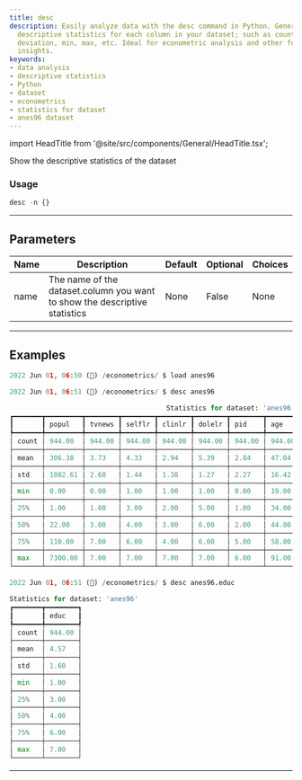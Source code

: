```yaml
---
title: desc
description: Easily analyze data with the desc command in Python. Generate comprehensive
  descriptive statistics for each column in your dataset; such as count, mean, standard
  deviation, min, max, etc. Ideal for econometric analysis and other forms of statistical
  insights.
keywords:
- data analysis
- descriptive statistics
- Python
- dataset
- econometrics
- statistics for dataset
- anes96 dataset
---
```


import HeadTitle from '@site/src/components/General/HeadTitle.tsx';

<HeadTitle title="desc - Econometrics - Reference | OpenBB Terminal Docs" />

Show the descriptive statistics of the dataset

### Usage

```python
desc -n {}
```

---

## Parameters

| Name | Description | Default | Optional | Choices |
| ---- | ----------- | ------- | -------- | ------- |
| name | The name of the dataset.column you want to show the descriptive statistics | None | False | None |


---

## Examples

```python
2022 Jun 01, 06:50 (🦋) /econometrics/ $ load anes96

2022 Jun 01, 06:51 (🦋) /econometrics/ $ desc anes96

                                       Statistics for dataset: 'anes96'
┏━━━━━━━┳━━━━━━━━━┳━━━━━━━━┳━━━━━━━━┳━━━━━━━━┳━━━━━━━━┳━━━━━━━━┳━━━━━━━━┳━━━━━━━━┳━━━━━━━━┳━━━━━━━━┳━━━━━━━━━━┓
┃       ┃ popul   ┃ tvnews ┃ selflr ┃ clinlr ┃ dolelr ┃ pid    ┃ age    ┃ educ   ┃ income ┃ vote   ┃ logpopul ┃
┡━━━━━━━╇━━━━━━━━━╇━━━━━━━━╇━━━━━━━━╇━━━━━━━━╇━━━━━━━━╇━━━━━━━━╇━━━━━━━━╇━━━━━━━━╇━━━━━━━━╇━━━━━━━━╇━━━━━━━━━━┩
│ count │ 944.00  │ 944.00 │ 944.00 │ 944.00 │ 944.00 │ 944.00 │ 944.00 │ 944.00 │ 944.00 │ 944.00 │ 944.00   │
├───────┼─────────┼────────┼────────┼────────┼────────┼────────┼────────┼────────┼────────┼────────┼──────────┤
│ mean  │ 306.38  │ 3.73   │ 4.33   │ 2.94   │ 5.39   │ 2.84   │ 47.04  │ 4.57   │ 16.33  │ 0.42   │ 2.47     │
├───────┼─────────┼────────┼────────┼────────┼────────┼────────┼────────┼────────┼────────┼────────┼──────────┤
│ std   │ 1082.61 │ 2.68   │ 1.44   │ 1.38   │ 1.27   │ 2.27   │ 16.42  │ 1.60   │ 5.97   │ 0.49   │ 3.19     │
├───────┼─────────┼────────┼────────┼────────┼────────┼────────┼────────┼────────┼────────┼────────┼──────────┤
│ min   │ 0.00    │ 0.00   │ 1.00   │ 1.00   │ 1.00   │ 0.00   │ 19.00  │ 1.00   │ 1.00   │ 0.00   │ -2.30    │
├───────┼─────────┼────────┼────────┼────────┼────────┼────────┼────────┼────────┼────────┼────────┼──────────┤
│ 25%   │ 1.00    │ 1.00   │ 3.00   │ 2.00   │ 5.00   │ 1.00   │ 34.00  │ 3.00   │ 14.00  │ 0.00   │ 0.10     │
├───────┼─────────┼────────┼────────┼────────┼────────┼────────┼────────┼────────┼────────┼────────┼──────────┤
│ 50%   │ 22.00   │ 3.00   │ 4.00   │ 3.00   │ 6.00   │ 2.00   │ 44.00  │ 4.00   │ 17.00  │ 0.00   │ 3.10     │
├───────┼─────────┼────────┼────────┼────────┼────────┼────────┼────────┼────────┼────────┼────────┼──────────┤
│ 75%   │ 110.00  │ 7.00   │ 6.00   │ 4.00   │ 6.00   │ 5.00   │ 58.00  │ 6.00   │ 21.00  │ 1.00   │ 4.70     │
├───────┼─────────┼────────┼────────┼────────┼────────┼────────┼────────┼────────┼────────┼────────┼──────────┤
│ max   │ 7300.00 │ 7.00   │ 7.00   │ 7.00   │ 7.00   │ 6.00   │ 91.00  │ 7.00   │ 24.00  │ 1.00   │ 8.90     │
└───────┴─────────┴────────┴────────┴────────┴────────┴────────┴────────┴────────┴────────┴────────┴──────────┘

2022 Jun 01, 06:51 (🦋) /econometrics/ $ desc anes96.educ

Statistics for dataset: 'anes96'
┏━━━━━━━┳━━━━━━━━┓
┃       ┃ educ   ┃
┡━━━━━━━╇━━━━━━━━┩
│ count │ 944.00 │
├───────┼────────┤
│ mean  │ 4.57   │
├───────┼────────┤
│ std   │ 1.60   │
├───────┼────────┤
│ min   │ 1.00   │
├───────┼────────┤
│ 25%   │ 3.00   │
├───────┼────────┤
│ 50%   │ 4.00   │
├───────┼────────┤
│ 75%   │ 6.00   │
├───────┼────────┤
│ max   │ 7.00   │
└───────┴────────┘
```
---
